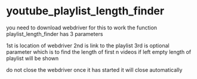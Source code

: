 # youtube_playlist_length_finder
you need to download webdriver for this to work
the function playlist_length_finder has 3 parameters

1st is location of webdriver
2nd is link to the playlist
3rd is optional parameter which is to find the length of first n videos if left empty length of playlist will be shown

do not close the webdriver once it has started
it will close automatically 
